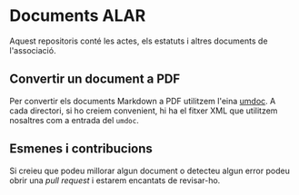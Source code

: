 # Documents ALAR
Aquest repositoris conté les actes, els estatuts i altres documents de l'associació.

## Convertir un document a PDF
Per convertir els documents Markdown a PDF utilitzem l'eina [umdoc](https://github.com/craflin/umdoc). A cada directori, si ho creiem convenient, hi ha el fitxer XML que utilitzem nosaltres com a entrada del `umdoc`.

## Esmenes i contribucions
Si creieu que podeu millorar algun document o detecteu algun error podeu obrir una *pull request* i estarem encantats de revisar-ho.
